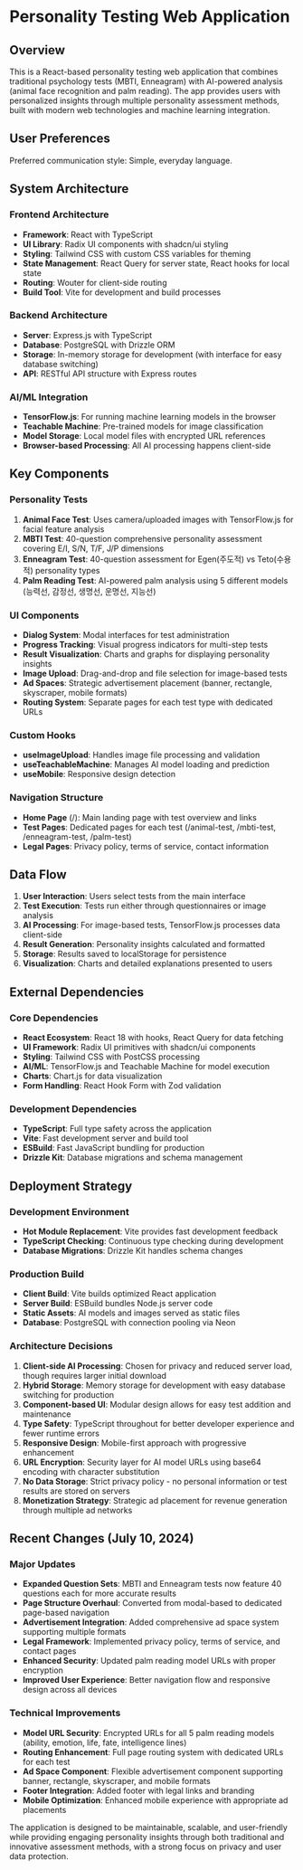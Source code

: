 # Personality Testing Web Application

## Overview

This is a React-based personality testing web application that combines traditional psychology tests (MBTI, Enneagram) with AI-powered analysis (animal face recognition and palm reading). The app provides users with personalized insights through multiple personality assessment methods, built with modern web technologies and machine learning integration.

## User Preferences

Preferred communication style: Simple, everyday language.

## System Architecture

### Frontend Architecture
- **Framework**: React with TypeScript
- **UI Library**: Radix UI components with shadcn/ui styling
- **Styling**: Tailwind CSS with custom CSS variables for theming
- **State Management**: React Query for server state, React hooks for local state
- **Routing**: Wouter for client-side routing
- **Build Tool**: Vite for development and build processes

### Backend Architecture
- **Server**: Express.js with TypeScript
- **Database**: PostgreSQL with Drizzle ORM
- **Storage**: In-memory storage for development (with interface for easy database switching)
- **API**: RESTful API structure with Express routes

### AI/ML Integration
- **TensorFlow.js**: For running machine learning models in the browser
- **Teachable Machine**: Pre-trained models for image classification
- **Model Storage**: Local model files with encrypted URL references
- **Browser-based Processing**: All AI processing happens client-side

## Key Components

### Personality Tests
1. **Animal Face Test**: Uses camera/uploaded images with TensorFlow.js for facial feature analysis
2. **MBTI Test**: 40-question comprehensive personality assessment covering E/I, S/N, T/F, J/P dimensions
3. **Enneagram Test**: 40-question assessment for Egen(주도적) vs Teto(수용적) personality types
4. **Palm Reading Test**: AI-powered palm analysis using 5 different models (능력선, 감정선, 생명선, 운명선, 지능선)

### UI Components
- **Dialog System**: Modal interfaces for test administration
- **Progress Tracking**: Visual progress indicators for multi-step tests
- **Result Visualization**: Charts and graphs for displaying personality insights
- **Image Upload**: Drag-and-drop and file selection for image-based tests
- **Ad Spaces**: Strategic advertisement placement (banner, rectangle, skyscraper, mobile formats)
- **Routing System**: Separate pages for each test type with dedicated URLs

### Custom Hooks
- **useImageUpload**: Handles image file processing and validation
- **useTeachableMachine**: Manages AI model loading and prediction
- **useMobile**: Responsive design detection

### Navigation Structure
- **Home Page** (/): Main landing page with test overview and links
- **Test Pages**: Dedicated pages for each test (/animal-test, /mbti-test, /enneagram-test, /palm-test)
- **Legal Pages**: Privacy policy, terms of service, contact information

## Data Flow

1. **User Interaction**: Users select tests from the main interface
2. **Test Execution**: Tests run either through questionnaires or image analysis
3. **AI Processing**: For image-based tests, TensorFlow.js processes data client-side
4. **Result Generation**: Personality insights calculated and formatted
5. **Storage**: Results saved to localStorage for persistence
6. **Visualization**: Charts and detailed explanations presented to users

## External Dependencies

### Core Dependencies
- **React Ecosystem**: React 18 with hooks, React Query for data fetching
- **UI Framework**: Radix UI primitives with shadcn/ui components
- **Styling**: Tailwind CSS with PostCSS processing
- **AI/ML**: TensorFlow.js and Teachable Machine for model execution
- **Charts**: Chart.js for data visualization
- **Form Handling**: React Hook Form with Zod validation

### Development Dependencies
- **TypeScript**: Full type safety across the application
- **Vite**: Fast development server and build tool
- **ESBuild**: Fast JavaScript bundling for production
- **Drizzle Kit**: Database migrations and schema management

## Deployment Strategy

### Development Environment
- **Hot Module Replacement**: Vite provides fast development feedback
- **TypeScript Checking**: Continuous type checking during development
- **Database Migrations**: Drizzle Kit handles schema changes

### Production Build
- **Client Build**: Vite builds optimized React application
- **Server Build**: ESBuild bundles Node.js server code
- **Static Assets**: AI models and images served as static files
- **Database**: PostgreSQL with connection pooling via Neon

### Architecture Decisions

1. **Client-side AI Processing**: Chosen for privacy and reduced server load, though requires larger initial download
2. **Hybrid Storage**: Memory storage for development with easy database switching for production
3. **Component-based UI**: Modular design allows for easy test addition and maintenance
4. **Type Safety**: TypeScript throughout for better developer experience and fewer runtime errors
5. **Responsive Design**: Mobile-first approach with progressive enhancement
6. **URL Encryption**: Security layer for AI model URLs using base64 encoding with character substitution
7. **No Data Storage**: Strict privacy policy - no personal information or test results are stored on servers
8. **Monetization Strategy**: Strategic ad placement for revenue generation through multiple ad networks

## Recent Changes (July 10, 2024)

### Major Updates
- **Expanded Question Sets**: MBTI and Enneagram tests now feature 40 questions each for more accurate results
- **Page Structure Overhaul**: Converted from modal-based to dedicated page-based navigation
- **Advertisement Integration**: Added comprehensive ad space system supporting multiple formats
- **Legal Framework**: Implemented privacy policy, terms of service, and contact pages
- **Enhanced Security**: Updated palm reading model URLs with proper encryption
- **Improved User Experience**: Better navigation flow and responsive design across all devices

### Technical Improvements
- **Model URL Security**: Encrypted URLs for all 5 palm reading models (ability, emotion, life, fate, intelligence lines)
- **Routing Enhancement**: Full page routing system with dedicated URLs for each test
- **Ad Space Component**: Flexible advertisement component supporting banner, rectangle, skyscraper, and mobile formats
- **Footer Integration**: Added footer with legal links and branding
- **Mobile Optimization**: Enhanced mobile experience with appropriate ad placements

The application is designed to be maintainable, scalable, and user-friendly while providing engaging personality insights through both traditional and innovative assessment methods, with a strong focus on privacy and user data protection.